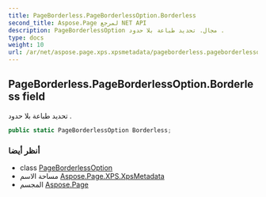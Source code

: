 ```yaml
---
title: PageBorderless.PageBorderlessOption.Borderless
second_title: Aspose.Page لمرجع NET API
description: PageBorderlessOption مجال. تحديد طباعة بلا حدود .
type: docs
weight: 10
url: /ar/net/aspose.page.xps.xpsmetadata/pageborderless.pageborderlessoption/borderless/
---
```

## PageBorderless.PageBorderlessOption.Borderless field

تحديد طباعة بلا حدود .

```csharp
public static PageBorderlessOption Borderless;
```

### أنظر أيضا

* class [PageBorderlessOption](../)
* مساحة الاسم [Aspose.Page.XPS.XpsMetadata](../../pageborderless.pageborderlessoption/)
* المجسم [Aspose.Page](../../../)


